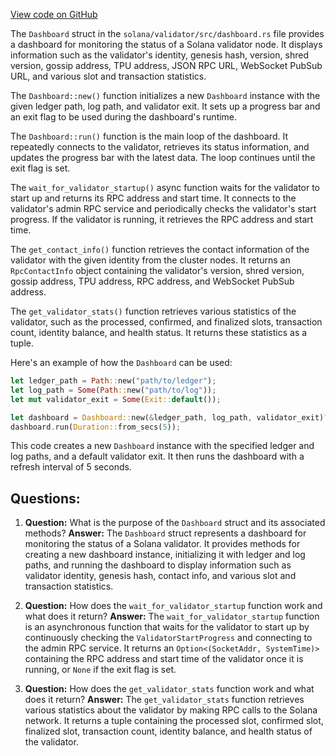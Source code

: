 
[View code on GitHub](https://github.com/solana-labs/solana/blob/master/validator/src/dashboard.rs)

The `Dashboard` struct in the `solana/validator/src/dashboard.rs` file provides a dashboard for monitoring the status of a Solana validator node. It displays information such as the validator's identity, genesis hash, version, shred version, gossip address, TPU address, JSON RPC URL, WebSocket PubSub URL, and various slot and transaction statistics.

The `Dashboard::new()` function initializes a new `Dashboard` instance with the given ledger path, log path, and validator exit. It sets up a progress bar and an exit flag to be used during the dashboard's runtime.

The `Dashboard::run()` function is the main loop of the dashboard. It repeatedly connects to the validator, retrieves its status information, and updates the progress bar with the latest data. The loop continues until the exit flag is set.

The `wait_for_validator_startup()` async function waits for the validator to start up and returns its RPC address and start time. It connects to the validator's admin RPC service and periodically checks the validator's start progress. If the validator is running, it retrieves the RPC address and start time.

The `get_contact_info()` function retrieves the contact information of the validator with the given identity from the cluster nodes. It returns an `RpcContactInfo` object containing the validator's version, shred version, gossip address, TPU address, RPC address, and WebSocket PubSub address.

The `get_validator_stats()` function retrieves various statistics of the validator, such as the processed, confirmed, and finalized slots, transaction count, identity balance, and health status. It returns these statistics as a tuple.

Here's an example of how the `Dashboard` can be used:

```rust
let ledger_path = Path::new("path/to/ledger");
let log_path = Some(Path::new("path/to/log"));
let mut validator_exit = Some(Exit::default());

let dashboard = Dashboard::new(&ledger_path, log_path, validator_exit)?;
dashboard.run(Duration::from_secs(5));
```

This code creates a new `Dashboard` instance with the specified ledger and log paths, and a default validator exit. It then runs the dashboard with a refresh interval of 5 seconds.
## Questions: 
 1. **Question:** What is the purpose of the `Dashboard` struct and its associated methods?
   **Answer:** The `Dashboard` struct represents a dashboard for monitoring the status of a Solana validator. It provides methods for creating a new dashboard instance, initializing it with ledger and log paths, and running the dashboard to display information such as validator identity, genesis hash, contact info, and various slot and transaction statistics.

2. **Question:** How does the `wait_for_validator_startup` function work and what does it return?
   **Answer:** The `wait_for_validator_startup` function is an asynchronous function that waits for the validator to start up by continuously checking the `ValidatorStartProgress` and connecting to the admin RPC service. It returns an `Option<(SocketAddr, SystemTime)>` containing the RPC address and start time of the validator once it is running, or `None` if the exit flag is set.

3. **Question:** How does the `get_validator_stats` function work and what does it return?
   **Answer:** The `get_validator_stats` function retrieves various statistics about the validator by making RPC calls to the Solana network. It returns a tuple containing the processed slot, confirmed slot, finalized slot, transaction count, identity balance, and health status of the validator.